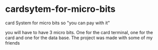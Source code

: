 # cardsytem-for-micro-bits
card System for micro bits so "you can pay with it"

you will have to have 3 micro bits. One for the card terminal, one for the card and one for the data base.
The project was made with some of my friends 


